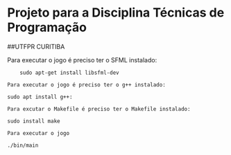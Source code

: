 # Projeto para a Disciplina Técnicas de Programação 
##UTFPR CURITIBA

Para executar o jogo é preciso ter o SFML instalado:
```
    sudo apt-get install libsfml-dev
```

```
Para executar o jogo é preciso ter o g++ instalado:
```
    sudo apt install g++:
```
Para excutar o Makefile é preciso ter o Makefile instalado:
```
    sudo install make
```
Para executar o jogo
```
    ./bin/main
```

